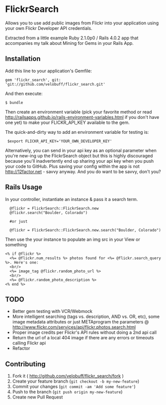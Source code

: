 # FlickrSearch

Allows you to use add public images from Flickr into your application using your own Flickr Developer API credentials.

Extracted from a little example Ruby 2.1.0p0 / Rails 4.0.2 app that accompanies my talk about Mining for Gems in your Rails App.

## Installation

Add this line to your application's Gemfile:

    gem 'flickr_search', git: 'git://github.com/velobuff/flickr_search.git'

And then execute:

    $ bundle

Then create an environment variable (pick your favorite method or read http://railsapps.github.io/rails-environment-variables.html if you don't have one yet) to make your FLICKR_API_KEY available to the gem.

The quick-and-dirty way to add an environment variable for testing is:
```
 $export FLICKR_API_KEY='YOUR_OWN_DEVELOPER_KEY'
```

Alternatively, you can send in your api key as an optional parameter when you're new-ing up the FlickrSearch object but this is highly discouraged because you'll inadvertently end up sharing your api key when you push your code to GitHub. Plus saving your config within the app is not http://12factor.net - savvy anyway. And you do want to be savvy, don't you?


## Rails Usage

In your controller, instantiate an instance & pass it a search term.

```
  @flickr = FlickrSearch::FlickrSearch.new
  @flickr.search("Boulder, Colorado")

  #or just

  @flickr = FlickrSearch::FlickrSearch.new.search("Boulder, Colorado")

```

Then use the your instance to populate an img src in your View or something

```
<% if @flickr %>
  <%= @flickr.num_results %> photos found for <%= @flickr.search_query %>. Here's one:
  <br/>
  <%= image_tag @flickr.random_photo_url %>
  <br/>
  <%= @flickr.random_photo_description %>
<% end %>
```

## TODO

* Better gem testing with VCR/Webmock
* More intelligent searching (tags vs. description, AND vs. OR, etc), some image metadata attributes or just METAprogram the parameters @ http://www.flickr.com/services/api/flickr.photos.search.html
* Proper image credits per Flickr's API rules without doing a 2nd api call
* Return the url of a local 404 image if there are any errors or timeouts calling Flickr api
* Refactor

## Contributing

1. Fork it ( http://github.com/velobuff/flickr_search/fork )
2. Create your feature branch (`git checkout -b my-new-feature`)
3. Commit your changes (`git commit -am 'Add some feature'`)
4. Push to the branch (`git push origin my-new-feature`)
5. Create new Pull Request

